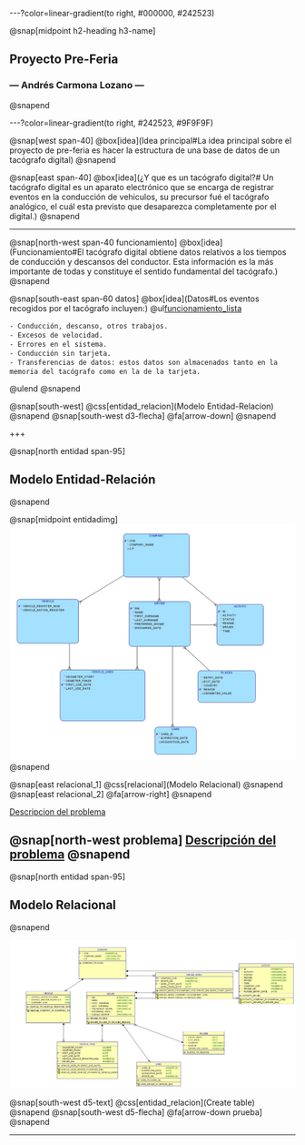 ---?color=linear-gradient(to right, #000000, #242523)

@snap[midpoint h2-heading h3-name]
## Proyecto Pre-Feria
### &mdash; Andrés Carmona Lozano &mdash;
@snapend

---?color=linear-gradient(to right, #242523, #9F9F9F)

@snap[west span-40]
@box[idea](Idea principal#La idea principal sobre el proyecto de pre-feria es hacer la estructura de una base de datos de un tacógrafo digital)
@snapend

@snap[east span-40]
@box[idea](¿Y que es un tacógrafo digital?# Un tacógrafo digital es un aparato electrónico que se encarga de registrar eventos en la conducción de vehiculos, su precursor fué el tacógrafo analógico, el cuál esta previsto que desaparezca completamente por el digital.)
@snapend

---
@snap[north-west span-40 funcionamiento]
@box[idea](Funcionamiento#El tacógrafo digital obtiene datos relativos a los tiempos de conducción y descansos del conductor. Esta información es la más importante de todas y constituye el sentido fundamental del tacógrafo.)
@snapend

@snap[south-east span-60 datos]
@box[idea](Datos#Los eventos recogidos por el tacógrafo incluyen:)
@ul[funcionamiento_lista](false)

    - Conducción, descanso, otros trabajos.
    - Excesos de velocidad.
    - Errores en el sistema.
    - Conducción sin tarjeta.
    - Transferencias de datos: estos datos son almacenados tanto en la memoria del tacógrafo como en la de la tarjeta.
@ulend
@snapend

@snap[south-west]
@css[entidad_relacion](Modelo Entidad-Relacion)
@snapend
@snap[south-west d3-flecha]
@fa[arrow-down]
@snapend

+++

@snap[north entidad span-95]
## Modelo Entidad-Relación
@snapend

@snap[midpoint entidadimg]
![Modelo-Entidad_Relacion](src/images/modelo_entidad_relacion.jpg)
@snapend

@snap[east relacional_1]
@css[relacional](Modelo Relacional)
@snapend
@snap[east relacional_2]
@fa[arrow-right]
@snapend

<p>
<a href="https://github.com/Chirili/Proyecto_PreFeria/blob/master/src/statements/problema.md">Descripcion del problema</a></p>

@snap[north-west problema]
<a href="https://github.com/Chirili/Proyecto_PreFeria/blob/master/src/statements/problema.md">Descripción del problema</a>
@snapend
---

@snap[north entidad span-95]
## Modelo Relacional
@snapend


![Modelo Relacional](src/images/modelo_relacional.jpg)


@snap[south-west d5-text]
@css[entidad_relacion](Create table)
@snapend
@snap[south-west d5-flecha]
@fa[arrow-down prueba]
@snapend


---

